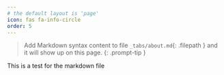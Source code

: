 ```yaml
---
# the default layout is 'page'
icon: fas fa-info-circle
order: 5       
---
```


> Add Markdown syntax content to file `_tabs/about.md`{: .filepath } and it will show up on this page.
{: .prompt-tip }

This is a test for the markdown file

<!-- Wat is de bedoeling van deze tab? Is dit enkel een voorbeeld?-->
<!-- Nee hier komen alle gebruikte bronnen-->
